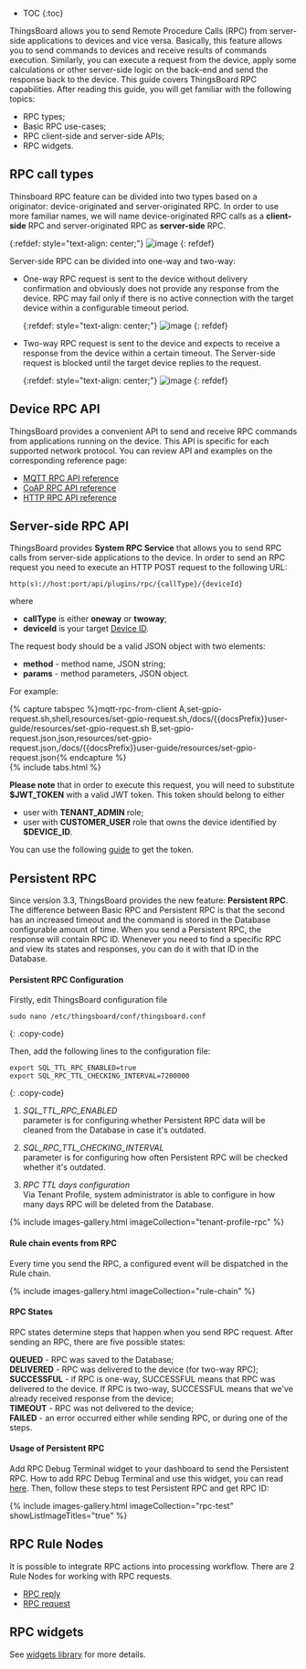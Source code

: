 * TOC
{:toc}

ThingsBoard allows you to send Remote Procedure Calls (RPC) from server-side applications to devices and vice versa.
Basically, this feature allows you to send commands to devices and receive results of commands execution. 
Similarly, you can execute a request from the device, apply some calculations or other server-side logic on the back-end and send the response back to the device.
This guide covers ThingsBoard RPC capabilities. After reading this guide, you will get familiar with the following topics:

- RPC types;
- Basic RPC use-cases;
- RPC client-side and server-side APIs;
- RPC widgets.

## RPC call types

Thinsboard RPC feature can be divided into two types based on a originator: device-originated and server-originated RPC.
In order to use more familiar names, we will name device-originated RPC calls as a **client-side** RPC 
and server-originated RPC as **server-side** RPC.
  
   {:refdef: style="text-align: center;"}
   ![image](/images/user-guide/client-side-rpc.svg)
   {: refdef}  

Server-side RPC can be divided into one-way and two-way:
 
 - One-way RPC request is sent to the device without delivery confirmation and obviously does not provide any response from the device. 
   RPC may fail only if there is no active connection with the target device within a configurable timeout period.
   
   {:refdef: style="text-align: center;"}
   ![image](/images/user-guide/one-way-rpc.svg)
   {: refdef}
   
 - Two-way RPC request is sent to the device and expects to receive a response from the device within a certain timeout. 
   The Server-side request is blocked until the target device replies to the request.

   {:refdef: style="text-align: center;"}
   ![image](/images/user-guide/two-way-rpc.svg)
   {: refdef}


## Device RPC API

ThingsBoard provides a convenient API to send and receive RPC commands from applications running on the device.
This API is specific for each supported network protocol.
You can review API and examples on the corresponding reference page:

 - [MQTT RPC API reference](/docs/{{docsPrefix}}reference/mqtt-api/#rpc-api)
 - [CoAP RPC API reference](/docs/{{docsPrefix}}reference/coap-api/#rpc-api)
 - [HTTP RPC API reference](/docs/{{docsPrefix}}reference/http-api/#rpc-api) 

## Server-side RPC API

ThingsBoard provides **System RPC Service** that allows you to send RPC calls from server-side applications to the device.
In order to send an RPC request you need to execute an HTTP POST request to the following URL:

```shell
http(s)://host:port/api/plugins/rpc/{callType}/{deviceId}
```

where 

 - **callType** is either **oneway** or **twoway**;
 - **deviceId** is your target [Device ID](/docs/{{docsPrefix}}user-guide/ui/devices/#get-device-id).

The request body should be a valid JSON object with two elements: 
 
 - **method** - method name, JSON string;
 - **params** - method parameters, JSON object.

For example:

{% capture tabspec %}mqtt-rpc-from-client
A,set-gpio-request.sh,shell,resources/set-gpio-request.sh,/docs/{{docsPrefix}}user-guide/resources/set-gpio-request.sh
B,set-gpio-request.json,json,resources/set-gpio-request.json,/docs/{{docsPrefix}}user-guide/resources/set-gpio-request.json{% endcapture %}  
{% include tabs.html %}

**Please note** that in order to execute this request, you will need to substitute **$JWT_TOKEN** with a valid JWT token.
This token should belong to either 

 - user with **TENANT_ADMIN** role;
 - user with **CUSTOMER_USER** role that owns the device identified by **$DEVICE_ID**.
 
You can use the following [guide](/docs/{{docsPrefix}}reference/rest-api/#rest-api-auth) to get the token.

## Persistent RPC

Since version 3.3, ThingsBoard provides the new feature: **Persistent RPC**.  
The difference between Basic RPC and Persistent RPC is that the second has an increased timeout and the command is stored in the Database configurable amount of time.
When you send a Persistent RPC, the response will contain RPC ID. Whenever you need to find a specific RPC and view its states and responses, you can do it with that ID in the Database.

#### Persistent RPC Configuration

Firstly, edit ThingsBoard configuration file

```
sudo nano /etc/thingsboard/conf/thingsboard.conf
```
{: .copy-code}

Then, add the following lines to the configuration file:

```
export SQL_TTL_RPC_ENABLED=true
export SQL_RPC_TTL_CHECKING_INTERVAL=7200000
```
{: .copy-code}

1. _SQL_TTL_RPC_ENABLED_ <br>parameter is for configuring whether Persistent RPC data will be cleaned from the Database in case it's outdated.

2. _SQL_RPC_TTL_CHECKING_INTERVAL_ <br>parameter is for configuring how often Persistent RPC will be checked whether it's outdated.

3. _RPC TTL days configuration_ <br>Via Tenant Profile, system administrator is able to configure in how many days RPC will be deleted from the Database. 

{% include images-gallery.html imageCollection="tenant-profile-rpc" %}

#### Rule chain events from RPC

Every time you send the RPC, a configured event will be dispatched in the Rule chain.

{% include images-gallery.html imageCollection="rule-chain" %}

#### RPC States

RPC states determine steps that happen when you send RPC request. After sending an RPC, there are five possible states:

**QUEUED** - RPC was saved to the Database;  
**DELIVERED** - RPC was delivered to the device (for two-way RPC);  
**SUCCESSFUL** - if RPC is one-way, SUCCESSFUL means that RPC was delivered to the device. If RPC is two-way, SUCCESSFUL means that we've already received response from the device;  
**TIMEOUT** - RPC was not delivered to the device;  
**FAILED** - an error occurred either while sending RPC, or during one of the steps.

#### Usage of Persistent RPC

Add RPC Debug Terminal widget to your dashboard to send the Persistent RPC. 
How to add RPC Debug Terminal and use this widget, you can read [here](/docs/{{docsPrefix}}reference/lwm2m-api/#rpc-commands).
Then, follow these steps to test Persistent RPC and get RPC ID:

{% include images-gallery.html imageCollection="rpc-test" showListImageTitles="true" %}

## RPC Rule Nodes
It is possible to integrate RPC actions into processing workflow. There are 2 Rule Nodes for working with RPC requests. 

-  [RPC reply](/docs/{{docsPrefix}}user-guide/rule-engine-2-0/action-nodes/#rpc-call-reply-node) 
-  [RPC request](/docs/{{docsPrefix}}user-guide/rule-engine-2-0/action-nodes/#rpc-call-request-node) 

## RPC widgets

See [widgets library](/docs/{{docsPrefix}}user-guide/ui/widget-library/#gpio-widgets) for more details.